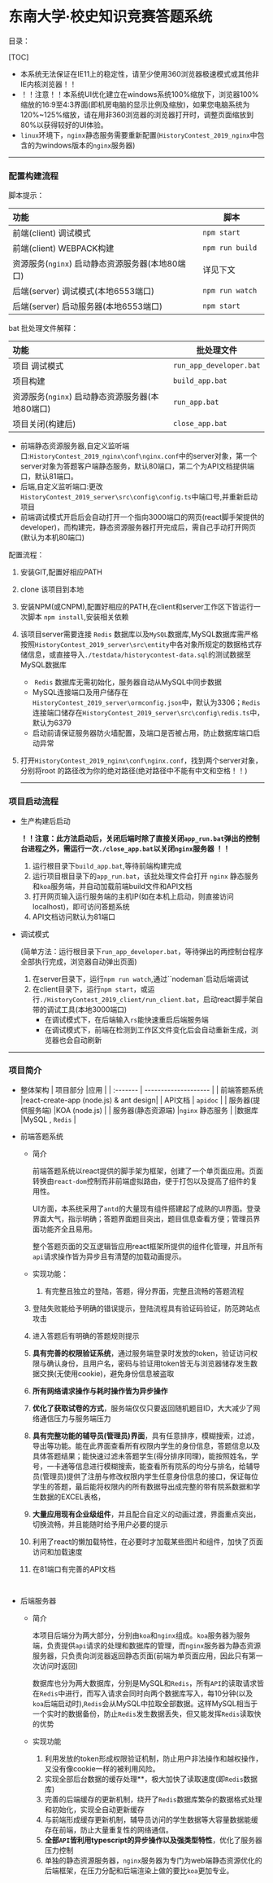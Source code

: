 #  东南大学·校史知识竞赛答题系统

目录：

[TOC]

- 本系统无法保证在IE11上的稳定性，请至少使用360浏览器极速模式或其他非IE内核浏览器！！
- ！！注意！！本系统UI优化建立在windows系统100%缩放下，浏览器100%缩放的16:9至4:3界面(即机房电脑的显示比例及缩放)，如果您电脑系统为120%~125%缩放，请在用非360浏览器的浏览器打开时，调整页面缩放到80%以获得较好的UI体验。
- `linux`环境下，`nginx`静态服务需要重新配置(`HistoryContest_2019_nginx`中包含的为windows版本的`nginx`服务器)

---
### 配置构建流程

脚本提示：

|   功能       |脚本        |
| :------- | -------------------- |
| 前端(client)  调试模式 |   ` npm start   `   |
| 前端(client)  WEBPACK构建 | `npm run build `|
| 资源服务(`nginx`)  启动静态资源服务器(本地80端口) |详见下文|
| 后端(server)  调试模式(本地6553端口) | `npm run watch `|
| 后端(server)  启动服务器(本地6553端口) |`npm start` |

bat 批处理文件解释：

|   功能       |批处理文件        |
| :------- | -------------------- |
| 项目  调试模式 |   `run_app_developer.bat`   |
| 项目构建 | `build_app.bat ` |
| 资源服务(`nginx`)  启动静态资源服务器(本地80端口) |`run_app.bat`|
| 项目关闭(构建后) | `close_app.bat ` |
   - 前端静态资源服务器,自定义监听端口:`HistoryContest_2019_nginx\conf\nginx.conf`中的server对象，第一个server对象为答题客户端静态服务，默认80端口，第二个为API文档提供端口，默认81端口。
   - 后端,自定义监听端口:更改`HistoryContest_2019_server\src\config\config.ts`中端口号,并重新启动项目
   - 前端调试模式开启后会自动打开一个指向3000端口的网页(react脚手架提供的developer)，而构建完，静态资源服务器打开完成后，需自己手动打开网页(默认为本机80端口)

配置流程：
1. 安装GIT,配置好相应PATH

2. clone 该项目到本地

3. 安装NPM(或CNPM),配置好相应的PATH,在client和server工作区下皆运行一次脚本 `npm install`,安装相关依赖

4. 该项目server需要连接 `Redis` 数据库以及`MySQL`数据库,MySQL数据库需严格按照`HistoryContest_2019_server\src\entity`中各对象所规定的数据格式存储信息，或直接导入`./testdata/historycontest-data.sql`的测试数据至MySQL数据库 

   - ​	`Redis` 数据库无需初始化，服务器自动从MySQL中同步数据
	- ​	MySQL连接端口及用户储存在`HistoryContest_2019_server\ormconfig.json`中，默认为3306；`Redis `连接端口储存在`HistoryContest_2019_server\src\config\redis.ts`中，默认为6379
   - 启动前请保证服务器防火墙配置，及端口是否被占用，防止数据库端口启动异常
5. 打开`HistoryContest_2019_nginx\conf\nginx.conf`，找到两个server对象，分别将root 的路径改为你的绝对路径(绝对路径中不能有中文和空格！！)
  
   ---
### 项目启动流程

- 生产构建后启动

	**！！注意：此方法启动后，关闭后端时除了直接关闭`app_run.bat`弹出的控制台进程之外，需运行一次`./close_app.bat`以关闭`nginx`服务器    ！！**
	
	1. 运行根目录下`build_app.bat`,等待前端构建完成
	2. 运行项目根目录下的`app_run.bat`，该批处理文件会打开 `nginx` 静态服务和`koa`服务端，并自动加载前端build文件和API文档
	3. 打开网页输入运行服务端的主机IP(如在本机上启动，则直接访问localhost)，即可访问答题系统
	4. API文档访问默认为81端口
	
- 调试模式  
  
   (简单方法：运行根目录下`run_app_developer.bat`，等待弹出的两控制台程序全部执行完成，浏览器自动弹出页面)
  
  1. 在server目录下，运行`npm run watch`,通过``nodeman`启动后端调试
  2. 在client目录下，运行`npm start`，或运行`./HistoryContest_2019_client/run_client.bat`，启动react脚手架自带的调试工具(本地3000端口)
     - 在调试模式下，在后端输入`rs`能快速重启后端服务端
     - 在调试模式下，前端在检测到工作区文件变化后会自动重新生成，浏览器也会自动刷新
---
###  项目简介


- 整体架构
   | 项目部分 |应用 |
   | :------- | -------------------- |
   | 前端答题系统 |react-create-app (node.js) & ant design|
   | API文档 | `apidoc` |
   | 服务器(提供服务端)  |KOA (node.js) |
   | 服务器(静态资源端) |`nginx` 静态服务 |
   |数据库 |MySQL , `Redis` |

- 前端答题系统
  
	- 简介
	
	  ​	前端答题系统以react提供的脚手架为框架，创建了一个单页面应用。页面转换由`react-dom`控制而非前端虚拟路由，便于打包以及提高了组件的复用性。
	
	     UI方面，本系统采用了`antd`的大量现有组件搭建起了成熟的UI界面。登录界面大气，指示明确；答题界面题目突出，题目信息查看方便；管理员界面功能齐全且易用。

	  ​	整个答题页面的交互逻辑皆应用react框架所提供的组件化管理，并且所有`api`请求操作皆为异步且有清楚的加载动画提示。
	
	- 实现功能：
		1. 有完整且独立的登陆，答题，得分界面，完整且流畅的答题流程
		
   	3. 登陆失败能给予明确的错误提示，登陆流程具有验证码验证，防范跨站点攻击
		
   	4. 进入答题后有明确的答题规则提示
	
   	5. **具有完善的权限验证系统**，通过服务端登录时发放的token，验证访问权限与确认身份，且用户名，密码与验证用token皆无与浏览器储存发生数据交换(无使用cookie)，避免身份信息被盗取
	
   	6. **所有网络请求操作与耗时操作皆为异步操作**
	
   	7. **优化了获取试卷的方式**，服务端仅仅只要返回随机题目ID，大大减少了网络通信压力与服务端压力
  
   	8. **具有完整功能的辅导员(管理员)界面**，具有任意排序，模糊搜索，过滤，导出等功能。能在此界面查看所有权限内学生的身份信息，答题信息以及具体答题结果；能快速过滤未答题学生(得分排序同理)，能按照姓名，学号，一卡通等信息进行模糊搜索，能查看所有院系的均分与排名，给辅导员(管理员)提供了注册与修改权限内学生任意身份信息的接口，保证每位学生的答题，最后能将权限内的所有数据导出成完整的带有院系数据和学生数据的EXCEL表格，
  
   	8. **大量应用现有企业级组件**，并且配合自定义的动画过渡，界面重点突出，切换流畅，并且能随时给予用户必要的提示
  
   	9. 利用了react的懒加载特性，在必要时才加载某些图片和组件，加快了页面访问和加载速度
  
   	10. 在81端口有完善的API文档
  
   	   ​      
   	
  
- 后端服务器

  - 简介

    ​	本项目后端分为两大部分，分别由`koa`和`nginx`组成。`koa`服务器为服务端，负责提供`api`请求的处理和数据库的管理，而`nginx`服务器为静态资源服务器，只负责向浏览器返回静态页面(前端为单页面应用，因此只有第一次访问时返回)

    ​	数据库也分为两大数据库，分别是MySQL和`Redis`，所有`API`的读取请求皆在`Redis`中进行，而写入请求会同时向两个数据库写入，每10分钟(以及 `koa`后端启动时),`Redis`会从MySQL中拉取全部数据。这样MySQL相当于一个实时的数据备份，防止`Redis`发生数据丢失，但又能发挥`Redis`读取快的优势

  - 实现功能

    1. 利用发放的token形成权限验证机制，防止用户非法操作和越权操作，又没有像cookie一样的被利用风险。
    2. 实现全部后台数据的缓存处理**，极大加快了读取速度(即`Redis`数据库)
    3. 完善的后端缓存的更新机制，绕开了`Redis`数据库繁杂的数据格式处理和初始化，实现全自动更新缓存
    4. 与前端形成缓存更新机制，辅导员访问的学生数据等大容量数据能缓存在前端，防止大量重复性的网络通信。
    5. **全部`API`皆利用typescript的异步操作以及强类型特性**，优化了服务器压力控制
    6. 单独的静态资源服务器，`nginx`服务器为专门为web端静态资源优化的后端框架，在压力分配和后端渲染上做的要比`koa`更加专业。
